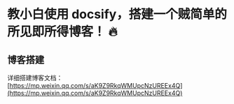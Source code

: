 # 教小白使用 docsify，搭建一个贼简单的所见即所得博客！ 🔥

## 博客搭建

详细搭建博客文档：[https://mp.weixin.qq.com/s/aK9Z9RkqWMUpcNzUREEx4Q](https://mp.weixin.qq.com/s/aK9Z9RkqWMUpcNzUREEx4Q)


